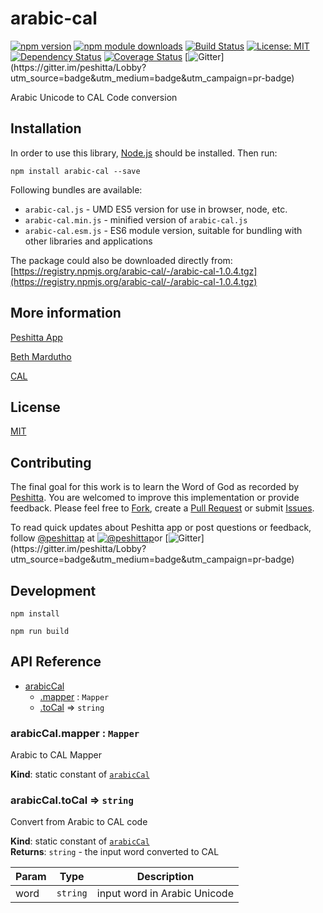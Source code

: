 # arabic-cal

[![npm version](https://badge.fury.io/js/arabic-cal.svg)](https://badge.fury.io/js/arabic-cal)
[![npm module downloads](http://img.shields.io/npm/dt/arabic-cal.svg)](https://www.npmjs.org/package/arabic-cal)
[![Build Status](https://travis-ci.org/peshitta/arabic-cal.svg?branch=master)](https://travis-ci.org/peshitta/arabic-cal)
[![License: MIT](https://img.shields.io/badge/License-MIT-yellow.svg)](https://github.com/peshitta/arabic-cal/blob/master/LICENSE)
[![Dependency Status](https://david-dm.org/peshitta/arabic-cal.svg)](https://david-dm.org/peshitta/arabic-cal)
[![Coverage Status](https://coveralls.io/repos/github/peshitta/arabic-cal/badge.svg?branch=master)](https://coveralls.io/github/peshitta/arabic-cal?branch=master)
[![Gitter](https://badges.gitter.im/peshitta/peshitta.svg "Join the chat at https://gitter.im/peshitta/Lobby")](https://gitter.im/peshitta/Lobby?utm_source=badge&utm_medium=badge&utm_campaign=pr-badge)

Arabic Unicode to CAL Code conversion

## Installation

In order to use this library, [Node.js](https://nodejs.org) should be installed. 
Then run:
```
npm install arabic-cal --save
```

Following bundles are available:
* `arabic-cal.js` - UMD ES5 version for use in browser, node, etc.
* `arabic-cal.min.js` - minified version of `arabic-cal.js`
* `arabic-cal.esm.js` - ES6 module version, suitable for bundling with other 
libraries and applications

The package could also be downloaded directly from:
[https://registry.npmjs.org/arabic-cal/-/arabic-cal-1.0.4.tgz](https://registry.npmjs.org/arabic-cal/-/arabic-cal-1.0.4.tgz)

## More information

[Peshitta App](https://peshitta.github.io)

[Beth Mardutho](https://sedra.bethmardutho.org/about/fonts)

[CAL](http://cal1.cn.huc.edu/searching/fullbrowser.html)

## License

[MIT](https://github.com/peshitta/arabic-cal/blob/master/LICENSE)

## Contributing

The final goal for this work is to learn the Word of God as recorded by
[Peshitta](https://en.wikipedia.org/wiki/Peshitta).
You are welcomed to improve this implementation or provide feedback. Please
feel free to [Fork](https://help.github.com/articles/fork-a-repo/), create a
[Pull Request](https://help.github.com/articles/about-pull-requests/) or
submit [Issues](https://github.com/peshitta/arabic-cal/issues).

To read quick updates about Peshitta app or post questions or feedback, follow
[@peshittap](https://www.twitter.com/peshittap)
at [![@peshittap](http://i.imgur.com/wWzX9uB.png "@peshittap")](https://www.twitter.com/peshittap)or
[![Gitter](https://badges.gitter.im/peshitta/peshitta.svg "Join the chat at https://gitter.im/peshitta/Lobby")](https://gitter.im/peshitta/Lobby?utm_source=badge&utm_medium=badge&utm_campaign=pr-badge)

## Development

```
npm install
```
```
npm run build
```

## API Reference

* [arabicCal](#module_arabicCal)
    * [.mapper](#module_arabicCal.mapper) : <code>Mapper</code>
    * [.toCal](#module_arabicCal.toCal) ⇒ <code>string</code>

<a name="module_arabicCal.mapper"></a>

### arabicCal.mapper : <code>Mapper</code>
Arabic to CAL Mapper

**Kind**: static constant of [<code>arabicCal</code>](#module_arabicCal)  
<a name="module_arabicCal.toCal"></a>

### arabicCal.toCal ⇒ <code>string</code>
Convert from Arabic to CAL code

**Kind**: static constant of [<code>arabicCal</code>](#module_arabicCal)  
**Returns**: <code>string</code> - the input word converted to CAL  

| Param | Type | Description |
| --- | --- | --- |
| word | <code>string</code> | input word in Arabic Unicode |


